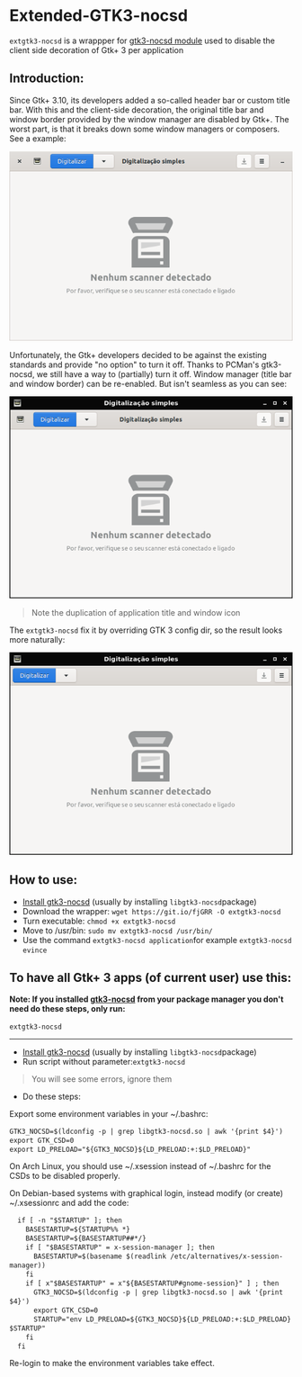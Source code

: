 # Extended-GTK3-nocsd

`extgtk3-nocsd` is a wrappper for [gtk3-nocsd module](https://github.com/PCMan/gtk3-nocsd) used to disable the client side decoration of Gtk+ 3 per application 

## Introduction:

Since Gtk+ 3.10, its developers added a so-called header bar or custom title bar. With this and the client-side decoration, the original title bar and window border provided by the window manager are disabled by Gtk+. The worst part, is that it breaks down some window managers or composers. See a example:

![](https://github.com/sudo-give-me-coffee/Extended-GTK3-nocsd/raw/master/screenshots/no-hack.png)

Unfortunately, the Gtk+ developers decided to be against the existing standards and provide "no option" to turn it off. Thanks to PCMan's gtk3-nocsd, we still have a way to (partially) turn it off. Window manager (title bar and window border) can be re-enabled. But isn't seamless as you can see:

![](https://github.com/sudo-give-me-coffee/Extended-GTK3-nocsd/raw/master/screenshots/gtk3-nocsd-hack.png)

> Note the duplication of application title and window icon

The `extgtk3-nocsd` fix it by overriding GTK 3 config dir, so the result looks more naturally:

![](https://github.com/sudo-give-me-coffee/Extended-GTK3-nocsd/blob/master/screenshots/extended-gtk3-nocsd-hack.png)

## How to use:

* [Install gtk3-nocsd](https://github.com/PCMan/gtk3-nocsd)  (usually by installing `libgtk3-nocsd`package)
* Download the wrapper: `wget https://git.io/fjGRR -O extgtk3-nocsd`
* Turn executable: `chmod +x extgtk3-nocsd`
* Move to /usr/bin: `sudo mv extgtk3-nocsd /usr/bin/`
* Use the command `extgtk3-nocsd application`for example `extgtk3-nocsd evince`

## To have all Gtk+ 3 apps (of current user) use this:

**Note: If you installed [gtk3-nocsd](https://github.com/PCMan/gtk3-nocsd)  from your package manager you don't need do these steps, only run:**

`extgtk3-nocsd`

<hr>

* [Install gtk3-nocsd](https://github.com/PCMan/gtk3-nocsd)  (usually by installing `libgtk3-nocsd`package)
* Run script without parameter:`extgtk3-nocsd`
> You will see some errors, ignore them
* Do these steps:



Export some environment variables in your ~/.bashrc:

```
GTK3_NOCSD=$(ldconfig -p | grep libgtk3-nocsd.so | awk '{print $4}')
export GTK_CSD=0
export LD_PRELOAD="${GTK3_NOCSD}${LD_PRELOAD:+:$LD_PRELOAD}"
```

On Arch Linux, you should use ~/.xsession instead of ~/.bashrc for the CSDs to be disabled properly.

On Debian-based systems with graphical login, instead modify (or create) ~/.xsessionrc and add the code:

```
  if [ -n "$STARTUP" ]; then
    BASESTARTUP=${STARTUP%% *}
    BASESTARTUP=${BASESTARTUP##*/}
    if [ "$BASESTARTUP" = x-session-manager ]; then
      BASESTARTUP=$(basename $(readlink /etc/alternatives/x-session-manager))
    fi
    if [ x"$BASESTARTUP" = x"${BASESTARTUP#gnome-session}" ] ; then
      GTK3_NOCSD=$(ldconfig -p | grep libgtk3-nocsd.so | awk '{print $4}')
      export GTK_CSD=0
      STARTUP="env LD_PRELOAD=${GTK3_NOCSD}${LD_PRELOAD:+:$LD_PRELOAD} $STARTUP"
    fi
  fi
  ```

Re-login to make the environment variables take effect.
